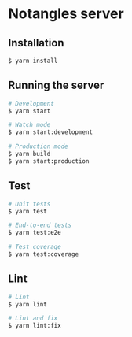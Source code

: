 # Notangles server

## Installation

```bash
$ yarn install
```

## Running the server

```bash
# Development
$ yarn start

# Watch mode
$ yarn start:development

# Production mode
$ yarn build
$ yarn start:production
```

## Test

```bash
# Unit tests
$ yarn test

# End-to-end tests
$ yarn test:e2e

# Test coverage
$ yarn test:coverage
```

## Lint

```bash
# Lint
$ yarn lint

# Lint and fix
$ yarn lint:fix
```
